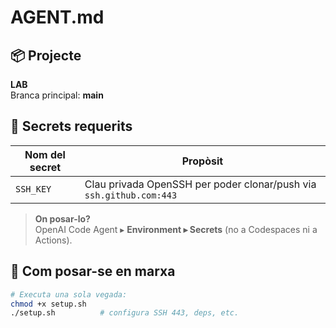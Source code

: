 # AGENT.md

## 📦 Projecte
**LAB**  
Branca principal: **main**    <!-- o autocontenidas -->

## 🔐 Secrets requerits

| Nom del secret | Propòsit                                             |
|----------------|------------------------------------------------------|
| `SSH_KEY`      | Clau privada OpenSSH per poder clonar/push via `ssh.github.com:443` |

> **On posar-lo?**  
> OpenAI Code Agent ▸ **Environment ▸ Secrets** (no a Codespaces ni a Actions).

## 🚀 Com posar-se en marxa
```bash
# Executa una sola vegada:
chmod +x setup.sh
./setup.sh          # configura SSH 443, deps, etc.
